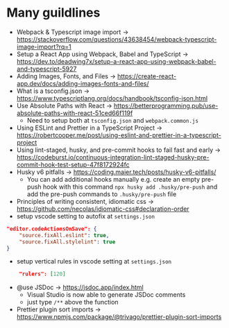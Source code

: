 # Many guildlines

- Webpack & Typescript image import -> https://stackoverflow.com/questions/43638454/webpack-typescript-image-import?rq=1
- Setup a React App using Webpack, Babel and TypeScript -> https://dev.to/deadwing7x/setup-a-react-app-using-webpack-babel-and-typescript-5927
- Adding Images, Fonts, and Files -> https://create-react-app.dev/docs/adding-images-fonts-and-files/
- What is a tsconfig.json -> https://www.typescriptlang.org/docs/handbook/tsconfig-json.html
- Use Absolute Paths with React -> https://betterprogramming.pub/use-absolute-paths-with-react-51ced66f119f
    - Need to setup both at `tsconfig.json` and `webpack.common.js`
- Using ESLint and Prettier in a TypeScript Project -> https://robertcooper.me/post/using-eslint-and-prettier-in-a-typescript-project
- Using lint-staged, husky, and pre-commit hooks to fail fast and early -> https://codeburst.io/continuous-integration-lint-staged-husky-pre-commit-hook-test-setup-47f8172924fc
- Husky v6 pitfalls -> https://coding.maier.tech/posts/husky-v6-pitfalls/
    - You can add additional hooks manually e.g. create an empty pre-push hook with this command `npx husky add .husky/pre-push` and add the pre-push commands to `.husky/pre-push` file
- Principles of writing consistent, idiomatic css -> https://github.com/necolas/idiomatic-css#declaration-order
- setup vscode setting to autofix at `settings.json`
```json
"editor.codeActionsOnSave": {
    "source.fixAll.eslint": true,
    "source.fixAll.stylelint": true
}
```
- setup vertical rules in vscode setting at `settings.json`
```json
    "rulers": [120]
```
- @use JSDoc -> https://jsdoc.app/index.html
    - Visual Studio is now able to generate JSDoc comments
    - just type `/**` above the function
- Prettier plugin sort imports -> https://www.npmjs.com/package/@trivago/prettier-plugin-sort-imports